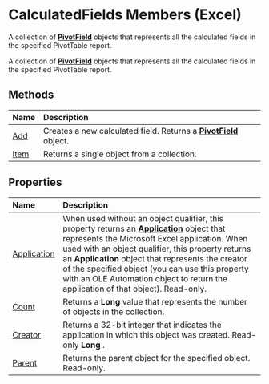 
# CalculatedFields Members (Excel)
A collection of  **[PivotField](52784960-e2da-b43a-1e37-2d4dae61c6d8.md)** objects that represents all the calculated fields in the specified PivotTable report.

A collection of  **[PivotField](52784960-e2da-b43a-1e37-2d4dae61c6d8.md)** objects that represents all the calculated fields in the specified PivotTable report.


## Methods



|**Name**|**Description**|
|:-----|:-----|
|[Add](7c01ebbf-d6a4-2b4d-4740-5cb4e2de826a.md)|Creates a new calculated field. Returns a  **[PivotField](52784960-e2da-b43a-1e37-2d4dae61c6d8.md)** object.|
|[Item](cae0c3a5-3403-f1b1-fe7f-c38ff6be6b07.md)|Returns a single object from a collection.|

## Properties



|**Name**|**Description**|
|:-----|:-----|
|[Application](081d747a-4382-dd94-ce05-b2248b745f2a.md)|When used without an object qualifier, this property returns an  **[Application](19b73597-5cf9-4f56-8227-b5211f657f6f.md)** object that represents the Microsoft Excel application. When used with an object qualifier, this property returns an **Application** object that represents the creator of the specified object (you can use this property with an OLE Automation object to return the application of that object). Read-only.|
|[Count](db7c3a92-088e-d13a-e582-540c29fd96e9.md)|Returns a  **Long** value that represents the number of objects in the collection.|
|[Creator](95b69698-d77f-eec9-fd74-09d630ca4ae5.md)|Returns a 32-bit integer that indicates the application in which this object was created. Read-only  **Long** .|
|[Parent](5919da15-d1c0-1fef-93d5-da497960bb85.md)|Returns the parent object for the specified object. Read-only.|
